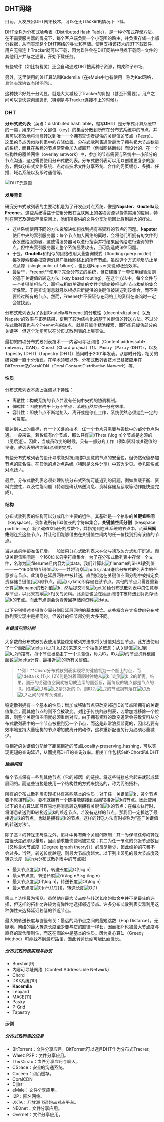 ## DHT网络

目前，又发展出DHT网络技术，可以在无Tracker的情况下下载。

DHT全称为分布式哈希表（Distributed Hash Table），是一种分布式存储方法。在不需要服务器的情况下，每个客户端负责一个小范围的路由，并负责存储一小部分数据，从而实现整个DHT网络的寻址和存储。使用支持该技术的BT下载软件，用户无需连上Tracker就可以下载，因为软件会在DHT网络中寻找下载同一文件的其他用户并与之通讯，开始下载任务。

有些软件（如比特精灵）还会自动通过DHT搜索种子资源，构成种子市场。

另外，这里使用的DHT算法叫Kademlia（在eMule中也有使用，称为Kad网络，具体实现协议有所不同）。

这种技术好处十分明显，就是大大减轻了Tracker的负担（甚至不需要）。用户之间可以更快速创建通讯（特别是与Tracker连接不上的时候）。

### DHT

**分布式散列表**（英语：distributed hash table，缩写**DHT**）是分布式计算系统中的一类，用来将一个关键值（key）的集合分散到所有在分布式系统中的节点，并且可以有效地将消息转送到唯一一个拥有查询者提供的关键值的节点（Peers）。这里的节点类似散列表中的存储位置。分布式散列表通常是为了拥有极大节点数量的系统，而且在系统的节点常常会加入或离开（例如网络断线）而设计的。在一个结构性的覆盖网络（overlay network）中，参加的节点需要与系统中一小部分的节点沟通，这也需要使用分布式散列表。分布式散列表可以用以创建更复杂的服务，例如分布式文件系统、点对点技术文件分享系统、合作的网页缓存、多播、任播、域名系统以及即时通信等。

![DHT示意图](https://upload.wikimedia.org/wikipedia/commons/9/98/DHT_en.svg)

#### 发展背景

研究分布式散列表的主要动机是为了开发点对点系统，像是**Napster**、**Gnutella**及**Freenet**。这些系统得益于使用分散在互联网上的各项资源以提供实用的应用，特别在带宽及硬盘存储空间上，他们所提供的文件分享功能因此得到最大的好处。

- 这些系统使用不同的方法来解决如何找到拥有某资料的节点的问题。**Napster**使用中央的索引服务器：每个节点加入网络的同时，会将他们所拥有的文件列表发送给服务器，这使得服务器可以进行搜索并将结果回传给进行查询的节点。但中央索引服务器让整个系统易受攻击，且可能造成法律问题。
- 于是，**Gnutella**和相似的网络改用大量查询模式（flooding query model）：每次搜索都会把查询消息广播给网络上的所有节点。虽然这个方式能够防止单点故障（single point of failure），但比起Napster来说却极没效率。
- 最后**，Freenet**使用了完全分布式的系统，但它建置了一套使用经验法则的基于关键值的转送方法（key based routing）。在这个方法中，每个文件与一个关键值相结合，而拥有相似关键值的文件会倾向被相似的节点构成的集合所保管。于是查询消息就可以根据它所提供的关键值被转送到该集合，而不需要经过所有的节点。然而，Freenet并不保证存在网络上的资料在查询时一定会被找到。

分布式散列表为了达到Gnutella与Freenet的分散性（decentralization）以及Napster的效率与正确结果，使用了较为结构化的基于关键值的转送方法。不过分布式散列表也有个Freenet有的缺点，就是只能作精确搜索，而不能只提供部分的关键字；但这个功能可以在分布式散列表的上层实做。

最初的四项分布式散列表技术——内容可寻址网络（Content addressable network，CAN）、Chord（Chord project）[1]、Pastry（Pastry (DHT)），以及Tapestry (DHT)（Tapestry (DHT)）皆同时于2001年发表。从那时开始，相关的研究便一直十分活跃。在学术领域以外，分布式散列表技术已经被应用在BitTorrent及CoralCDN（Coral Content Distribution Network）等。

#### 性质

分布式散列表本质上强调以下特性：

- 离散性：构成系统的节点并没有任何中央式的协调机制。
- 伸缩性：即使有成千上万个节点，系统仍然应该十分有效率。
- 容错性：即使节点不断地加入、离开或是停止工作，系统仍然必须达到一定的可靠度。

要达到以上的目标，有一个关键的技术：任一个节点只需要与系统中的部分节点沟通。一般来说，若系统有n个节点，那么只有![\Theta (\log n)](https://wikimedia.org/api/rest_v1/media/math/render/svg/65bac5223de9c91eb3e89a032b5c51fd3041dc66)个节点是必须的（见后述）。因此，当成员改变的时候，只有一部分的工作（例如资料或关键值的发送，散列表的改变等)必须要完成。

有些分布式散列表的设计寻求能对抗网络中恶意的节点的安全性，但仍然保留参加节点的匿名性。在其他的点对点系统（特别是文件分享）中较为少见。参见匿名点对点技术。

最后，分布式散列表必须处理传统分布式系统可能遇到的问题，例如负载平衡、资料完整性，以及性能问题（特别是确认转送消息、资料存储及读取等动作能快速完成）。

#### 结构

分布式散列表的结构可以分成几个主要的组件。其基础是一个抽象的**关键值空间**（keyspace），例如说所有160位长的字符串集合。**关键值空间分割**（keyspace partitioning）将关键值空间分割成数个，并指定到在此系统的节点中。而**延展网络**则连接这些节点，并让他们能够借由在关键值空间内的任一值找到拥有该值的节点。

当这些组件都准备好后，一般使用分布式散列表来存储与读取的方式如下所述。假设关键值空间是一个160位长的字符串集合。为了在分布式散列表中存储一个文件，名称为![filename](https://wikimedia.org/api/rest_v1/media/math/render/svg/5b9891400449fd99a9487e747576a94d1358d35f)且内容为![data](https://wikimedia.org/api/rest_v1/media/math/render/svg/a2ce894feb2964e94a1302a992a2ef635dec5bfa)，我们计算出![filename](https://wikimedia.org/api/rest_v1/media/math/render/svg/5b9891400449fd99a9487e747576a94d1358d35f)的SHA1散列值——一个160位的关键值![k](https://wikimedia.org/api/rest_v1/media/math/render/svg/c3c9a2c7b599b37105512c5d570edc034056dd40)——并将消息![put(k,data)](https://wikimedia.org/api/rest_v1/media/math/render/svg/7aa13f3ecb191d61ca8436f8ba0571c913f1f9cd)送给分布式散列表中的任意参与节点。此消息在延展网络中被转送，直到抵达在关键值空间分割中被指定负责存储关键值}![k](https://wikimedia.org/api/rest_v1/media/math/render/svg/c3c9a2c7b599b37105512c5d570edc034056dd40)的节点。而![(k,data)](https://wikimedia.org/api/rest_v1/media/math/render/svg/d9121a5e8fefc1499df4b00d27dbeb18e70a16f3)即存储在该节点。其他的节点只需要重新计算![filename](https://wikimedia.org/api/rest_v1/media/math/render/svg/5b9891400449fd99a9487e747576a94d1358d35f)的散列值![k](https://wikimedia.org/api/rest_v1/media/math/render/svg/c3c9a2c7b599b37105512c5d570edc034056dd40)，然后提交消息![get(k)](https://wikimedia.org/api/rest_v1/media/math/render/svg/af7ef7ed971aca0c4f133bbee7702735302efd54)给分布式散列表中的任意参与节点，以此来找与![k](https://wikimedia.org/api/rest_v1/media/math/render/svg/c3c9a2c7b599b37105512c5d570edc034056dd40)相关的资料。此消息也会在延展网络中被转送到负责存储![k](https://wikimedia.org/api/rest_v1/media/math/render/svg/c3c9a2c7b599b37105512c5d570edc034056dd40)的节点。而此节点则会负责传回存储的资料![data](https://wikimedia.org/api/rest_v1/media/math/render/svg/a2ce894feb2964e94a1302a992a2ef635dec5bfa)。

以下分别描述关键值空间分割及延展网络的基本概念。这些概念在大多数的分布式散列表实现中是相同的，但设计的细节部分则大多不同。

##### 关键值空间分割

大多数的分布式散列表使用某些稳定散列方法来将关键值对应到节点。此方法使用了一个函数![\delta (k_{1},k_{2})](https://wikimedia.org/api/rest_v1/media/math/render/svg/393b0b9cbab3983c701a045715c4390cb84f31dd)来定义一个抽象的概念：从关键值![k_1](https://wikimedia.org/api/rest_v1/media/math/render/svg/376315fd4983f01dada5ec2f7bebc48455b14a66)到![k_2](https://wikimedia.org/api/rest_v1/media/math/render/svg/c51b4ba57ee596d8435fc4ed76703ca3a2fc444a)的距离。每个节点被指定了一个关键值，称为ID。ID为![i](https://wikimedia.org/api/rest_v1/media/math/render/svg/add78d8608ad86e54951b8c8bd6c8d8416533d20)的节点拥有根据函数![\delta ](https://wikimedia.org/api/rest_v1/media/math/render/svg/c5321cfa797202b3e1f8620663ff43c4660ea03a)计算，最接近![i](https://wikimedia.org/api/rest_v1/media/math/render/svg/add78d8608ad86e54951b8c8bd6c8d8416533d20)的所有关键值。

> **例：**Chord分布式散列表实现将关键值视为一个圆上的点，而![\delta (k_{1},k_{2})](https://wikimedia.org/api/rest_v1/media/math/render/svg/393b0b9cbab3983c701a045715c4390cb84f31dd)则是沿着圆顺时钟地从![k_1](https://wikimedia.org/api/rest_v1/media/math/render/svg/376315fd4983f01dada5ec2f7bebc48455b14a66)走到![k_2](https://wikimedia.org/api/rest_v1/media/math/render/svg/c51b4ba57ee596d8435fc4ed76703ca3a2fc444a)的距离。结果，圆形的关键值空间就被切成连续的圆弧段，而每段的端点都是节点的ID。如果![i_1](https://wikimedia.org/api/rest_v1/media/math/render/svg/5484b6123d92ccfcef3204a32720eeae60998e29)与![i_2](https://wikimedia.org/api/rest_v1/media/math/render/svg/14feff7997a635a64f7dfacfbd0374a24ab279bd)是邻近的ID，则ID为![i_2](https://wikimedia.org/api/rest_v1/media/math/render/svg/14feff7997a635a64f7dfacfbd0374a24ab279bd)的节点拥有落在![i_1](https://wikimedia.org/api/rest_v1/media/math/render/svg/5484b6123d92ccfcef3204a32720eeae60998e29)及![i_2](https://wikimedia.org/api/rest_v1/media/math/render/svg/14feff7997a635a64f7dfacfbd0374a24ab279bd)之间的所有关键值。

稳定散列拥有一个基本的性质：增加或移除节点只改变邻近ID的节点所拥有的关键值集合，而其他节点的则不会被改变。对比于传统的散列表，若增加或移除一个位置，则整个关键值空间就必须重新对应。由于拥有资料的改变通常会导致资料从分布式散列表中的一个节点被搬到另一个节点，而这是非常浪费带宽的，因此若要有效率地支持大量密集的节点增加或离开的动作，这种重新配置的行为必须尽量减少。

将相近的关键值分配给了距离相近的节点Locality-preserving_hashing，可以实现更短的查询延迟，从而提高DHT的查询效率。相关工作包括Self-Chord和LDHT

##### 延展网络

每个节点保有一些到其他节点（它的邻居）的链接。将这些链接总合起来就形成延展网络。而这些链接是使用一个结构性的方式来挑选的，称为网络拓朴。

所有的分布式散列表实现拓朴有某些基本的性质：对于任一关键值![k](https://wikimedia.org/api/rest_v1/media/math/render/svg/c3c9a2c7b599b37105512c5d570edc034056dd40)，某个节点要不就拥有![k](https://wikimedia.org/api/rest_v1/media/math/render/svg/c3c9a2c7b599b37105512c5d570edc034056dd40)，要不就拥有一个链接能链接到距离较接近![k](https://wikimedia.org/api/rest_v1/media/math/render/svg/c3c9a2c7b599b37105512c5d570edc034056dd40)的节点。因此使用以下的贪心算法即可容易地将消息转送到拥有关键值![k](https://wikimedia.org/api/rest_v1/media/math/render/svg/c3c9a2c7b599b37105512c5d570edc034056dd40)的节点：在每次执行时，将消息转送到ID较接近![k](https://wikimedia.org/api/rest_v1/media/math/render/svg/c3c9a2c7b599b37105512c5d570edc034056dd40)的邻近节点。若没有这样的节点，那我们一定抵达了最接近![k](https://wikimedia.org/api/rest_v1/media/math/render/svg/c3c9a2c7b599b37105512c5d570edc034056dd40)的节点，也就是拥有![k](https://wikimedia.org/api/rest_v1/media/math/render/svg/c3c9a2c7b599b37105512c5d570edc034056dd40)的节点。这样的转送方法有时被称为“基于关键值的转送方法”。

除了基本的转送正确性之外，拓朴中另有两个关键的限制：其一为保证任何的转送路径长度必须尽量短，因而请求能快速地被完成；其二为任一节点的邻近节点数目（又称最大节点度（Degree (graph theory)））必须尽量少，因此维护的花费不会过多。当然，转送长度越短，则最大节点度越大。以下列出常见的最大节点度及转送长度（![n](https://wikimedia.org/api/rest_v1/media/math/render/svg/a601995d55609f2d9f5e233e36fbe9ea26011b3b)为分布式散列表中的节点数)

- 最大节点度![O(1)](https://wikimedia.org/api/rest_v1/media/math/render/svg/e66384bc40452c5452f33563fe0e27e803b0cc21)，转送长度![O(\log n)](https://wikimedia.org/api/rest_v1/media/math/render/svg/aae0f22048ba6b7c05dbae17b056bfa16e21807d)
- 最大节点度，转送长度![O(\log n/\log \log n)](https://wikimedia.org/api/rest_v1/media/math/render/svg/dc17efd2d66135a2972e35ab7680ec720efc8d5b)
- 最大节点度![O(\log n)](https://wikimedia.org/api/rest_v1/media/math/render/svg/aae0f22048ba6b7c05dbae17b056bfa16e21807d)，转送长度![O(\log n)](https://wikimedia.org/api/rest_v1/media/math/render/svg/aae0f22048ba6b7c05dbae17b056bfa16e21807d)
- 最大节点度![O(n^{{1/2}})](https://wikimedia.org/api/rest_v1/media/math/render/svg/1c36793b19a2cdc012e9b62f10acc548a2e64ce8)，转送长度![O(1)](https://wikimedia.org/api/rest_v1/media/math/render/svg/e66384bc40452c5452f33563fe0e27e803b0cc21)

第三个选择最为常见。虽然他在最大节点度与转送长度的取舍中并不是最佳的选择，但这样的拓朴允许较为有弹性地选择邻近节点。许多分布式散列表实现利用这种弹性来选择延迟较低的邻近节点。

最大的转送长度与直径有关：最远的两节点之间的最短跳数（Hop Distance）。无疑地，网络的最大转送长度至少要与它的直径一样长，因而拓朴也被最大节点度与直径的取舍限制住，而这在图论中是基本的性质。因为贪心算法（Greedy Method）可能找不到最短路径，因此转送长度可能比直径长。

##### 分布式散列表实现与协议

- Bunshin[9]
- 内容可寻址网络（Content Addressable Network）
- Chord
- DKS系统[10]
- **Kademlia**
- Leopard
- MACE[11]
- Pastry
- P-Grid
- Tapestry

#### 示例

##### 分布式散列表的应用

- BitTorrent：文件分享应用。BitTorrent可以选用DHT作为分布式Tracker。
- Warez P2P：文件分享应用。
- The Circle：文件分享应用与聊天。
- CSpace：安全的沟通系统。
- Codeen：网页缓存。
- CoralCDN
- Dijjer
- eMule：文件分享应用。
- I2P：匿名网络。
- JXTA：开放源代码的点对点平台。
- NEOnet：文件分享应用。
- Overnet：文件分享应用。